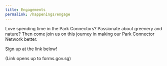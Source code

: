 ```yaml
---
title: Engagements
permalink: /happenings/engage
---
```

Love spending time in the Park Connectors? Passionate about greenery and nature? Then come join us on this journey in  making our Park Connector Network better.

Sign up at the link below!

(Link opens up to forms.gov.sg)